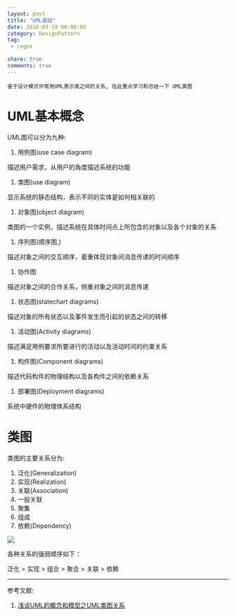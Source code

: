 ```yaml
---
layout: post
title: "UML基础"
date: 2016-03-19 00:00:00
category: DesignPattern
tag:
 - regex

share: true
comments: true
---
```


    鉴于设计模式中常用UML表示类之间的关系, 在此重点学习和总结一下 UML类图

# UML基本概念
UML图可以分为九种:
1. 用例图(use case diagram)

  描述用户需求，从用户的角度描述系统的功能
1. 类图(use diagram)

  显示系统的静态结构，表示不同的实体是如何相关联的
1. 对象图(object diagram)

  类图的一个实例，描述系统在具体时间点上所包含的对象以及各个对象的关系
1. 序列图(顺序图,)

  描述对象之间的交互顺序，着重体现对象间消息传递的时间顺序
1. 协作图

  描述对象之间的合作关系，侧重对象之间的消息传递
1. 状态图(statechart diagrams)

  描述对象的所有状态以及事件发生而引起的状态之间的转移
1. 活动图(Activity diagrams)

  描述满足用例要求所要进行的活动以及活动时间的约束关系
1. 构件图(Component diagrams)

  描述代码构件的物理结构以及各构件之间的依赖关系
1. 部署图(Deployment diagrams)

  系统中硬件的物理体系结构

# 类图

类图的主要关系分为:
1. 泛化(Generalization)
1. 实现(Realization)
1. 关联(Association)
  1. 一般关联
  1. 聚集
  1. 组成
1. 依赖(Dependency)

![][p-class-diagram-sample]

各种关系的强弱顺序如下：

泛化 = 实现 > 组合 > 聚合 > 关联 > 依赖



----
参考文献:

1. [浅谈UML的概念和模型之UML类图关系 ](http://blog.csdn.net/jiuqiyuliang/article/details/8568303)


[p-class-diagram-sample]: /images/designPattern/UML/class_diagram_sample.png
